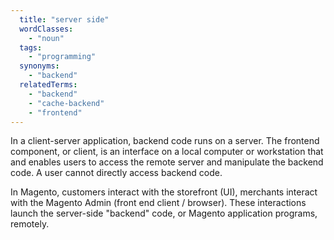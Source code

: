 ```yaml
---
  title: "server side"
  wordClasses:
    - "noun"
  tags:
    - "programming"
  synonyms:
    - "backend"
  relatedTerms:
    - "backend"
    - "cache-backend"
    - "frontend"
---
```

In a client-server application, backend code runs on a server. The frontend component, or client, is an interface on a local computer or workstation that and enables users to access the remote server and manipulate the backend code. A user cannot directly access backend code.

In Magento, customers interact with the storefront (UI), merchants interact with the Magento Admin (front end client / browser). These interactions launch the server-side "backend" code, or Magento application programs, remotely.
